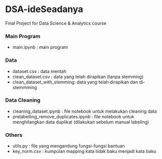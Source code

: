 # DSA-ideSeadanya
Final Project for Data Science &amp; Analytics course

### Main Program
- main.ipynb : main program

### Data

- dataset.csv : data mentah
- clean_dataset.csv : data yang telah dirapikan (tanpa stemming)
- clean_dataset_with_stemming: data yang telah dirapikan dan di-stemmming

### Data Cleaning

- cleaning_dataset.ipynb : file notebook untuk melakukan cleaning data
- prelabelling_remove_duplicates.ipynb : file notebook untuk menghilangkan data duplikat (dilakukan sebelum manual labeling)

### Others

- utils.py : file yang mengandung fungsi-fungsi bantuan
- key_norm.csv : kumpulan mapping kata tidak baku menjadi kata baku
